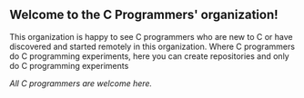 ## Welcome to the C Programmers' organization!

This organization is happy to see C programmers who are new to C or have discovered and started remotely in this organization.
Where C programmers do C programming experiments, here you can create repositories and only do C programming experiments

_All C programmers are welcome here._
